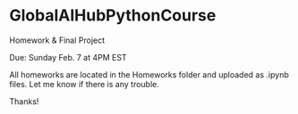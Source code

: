 # GlobalAIHubPythonCourse
Homework &amp; Final Project

Due: Sunday Feb. 7 at 4PM EST

All homeworks are located in the Homeworks folder and uploaded as .ipynb files.
Let me know if there is any trouble.

Thanks!
